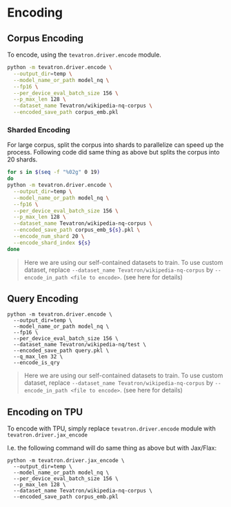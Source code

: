 # Encoding
## Corpus Encoding
To encode, using the `tevatron.driver.encode` module. 
```bash
python -m tevatron.driver.encode \
  --output_dir=temp \
  --model_name_or_path model_nq \
  --fp16 \
  --per_device_eval_batch_size 156 \
  --p_max_len 128 \
  --dataset_name Tevatron/wikipedia-nq-corpus \
  --encoded_save_path corpus_emb.pkl
```

### Sharded Encoding
For large corpus, split the corpus into shards to parallelize can speed up the process.
Following code did same thing as above but splits the corpus into 20 shards.

```bash
for s in $(seq -f "%02g" 0 19)
do
python -m tevatron.driver.encode \
  --output_dir=temp \
  --model_name_or_path model_nq \
  --fp16 \
  --per_device_eval_batch_size 156 \
  --p_max_len 128 \
  --dataset_name Tevatron/wikipedia-nq-corpus \
  --encoded_save_path corpus_emb_${s}.pkl \
  --encode_num_shard 20 \
  --encode_shard_index ${s}
done
```

> Here we are using our self-contained datasets to train. 
To use custom dataset, replace `--dataset_name Tevatron/wikipedia-nq-corpus` by
> `--encode_in_path <file to encode>`. (see here for details)


## Query Encoding
```
python -m tevatron.driver.encode \
  --output_dir=temp \
  --model_name_or_path model_nq \
  --fp16 \
  --per_device_eval_batch_size 156 \
  --dataset_name Tevatron/wikipedia-nq/test \
  --encoded_save_path query.pkl \
  --q_max_len 32 \
  --encode_is_qry
```

> Here we are using our self-contained datasets to train. 
To use custom dataset, replace `--dataset_name Tevatron/wikipedia-nq-corpus` by
> `--encode_in_path <file to encode>`. (see here for details)


## Encoding on TPU
To encode with TPU, simply replace `tevatron.driver.encode` module with 
`tevatron.driver.jax_encode`

I.e. the following command will do same thing as above but with Jax/Flax:
```
python -m tevatron.driver.jax_encode \
  --output_dir=temp \
  --model_name_or_path model_nq \
  --per_device_eval_batch_size 156 \
  --p_max_len 128 \
  --dataset_name Tevatron/wikipedia-nq-corpus \
  --encoded_save_path corpus_emb.pkl
```